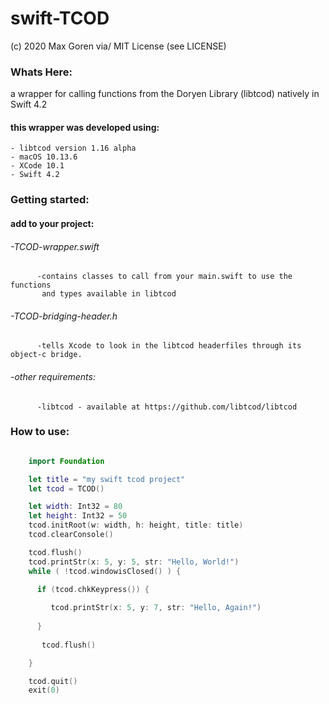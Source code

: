 # swift-TCOD 

(c) 2020 Max Goren via/ MIT License (see LICENSE)

  ### Whats Here:

   a wrapper for calling functions from the Doryen Library (libtcod) natively in Swift 4.2

  #### this wrapper was developed using:  
 
    - libtcod version 1.16 alpha 
    - macOS 10.13.6
    - XCode 10.1
    - Swift 4.2


### Getting started:

#### add to your project:
######  -TCOD-wrapper.swift        
          -contains classes to call from your main.swift to use the functions 
           and types available in libtcod
   
 ###### -TCOD-bridging-header.h    
          -tells Xcode to look in the libtcod headerfiles through its object-c bridge.

 ###### -other requirements: 
          -libtcod - available at https://github.com/libtcod/libtcod
                               
### How to use:
```swift

    import Foundation

    let title = "my swift tcod project"
    let tcod = TCOD()

    let width: Int32 = 80
    let height: Int32 = 50
    tcod.initRoot(w: width, h: height, title: title)
    tcod.clearConsole()

    tcod.flush()
    tcod.printStr(x: 5, y: 5, str: "Hello, World!")
    while ( !tcod.windowisClosed() ) {

      if (tcod.chkKeypress()) {
    
         tcod.printStr(x: 5, y: 7, str: "Hello, Again!")
       
      }  
    
       tcod.flush()

    }

    tcod.quit()
    exit(0)
```
